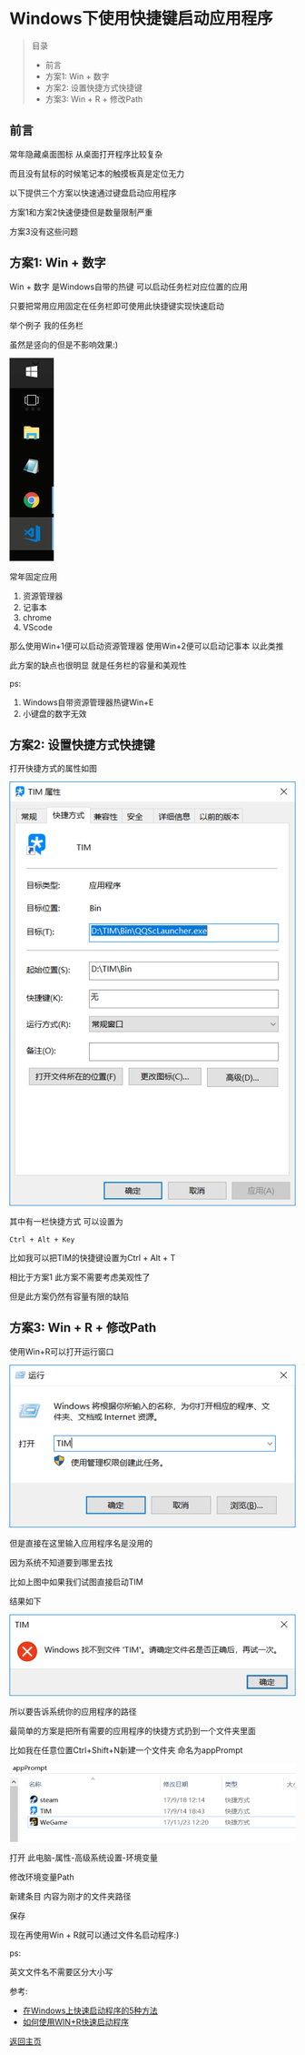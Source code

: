 # Windows下使用快捷键启动应用程序

> 目录
> - 前言
> - 方案1: Win + 数字
> - 方案2: 设置快捷方式快捷键
> - 方案3: Win + R + 修改Path

## 前言

常年隐藏桌面图标 从桌面打开程序比较复杂

而且没有鼠标的时候笔记本的触摸板真是定位无力

以下提供三个方案以快速通过键盘启动应用程序

方案1和方案2快速便捷但是数量限制严重

方案3没有这些问题

## 方案1: Win + 数字

Win + 数字 是Windows自带的热键 可以启动任务栏对应位置的应用

只要把常用应用固定在任务栏即可使用此快捷键实现快速启动

举个例子 我的任务栏

虽然是竖向的但是不影响效果:)

![7-1](img/7-1.png)

常年固定应用

1. 资源管理器
2. 记事本
3. chrome
4. VScode

那么使用Win+1便可以启动资源管理器 使用Win+2便可以启动记事本 以此类推

此方案的缺点也很明显 就是任务栏的容量和美观性

ps:

1. Windows自带资源管理器热键Win+E
2. 小键盘的数字无效

## 方案2: 设置快捷方式快捷键

打开快捷方式的属性如图

![7-2](img/7-2.png)

其中有一栏快捷方式 可以设置为

	Ctrl + Alt + Key

比如我可以把TIM的快捷键设置为Ctrl + Alt + T

相比于方案1 此方案不需要考虑美观性了

但是此方案仍然有容量有限的缺陷

## 方案3: Win + R + 修改Path

使用Win+R可以打开运行窗口

![7-3](img/7-3.png)

但是直接在这里输入应用程序名是没用的

因为系统不知道要到哪里去找

比如上图中如果我们试图直接启动TIM

结果如下

![7-4](img/7-4.png)

所以要告诉系统你的应用程序的路径

最简单的方案是把所有需要的应用程序的快捷方式扔到一个文件夹里面

比如我在任意位置Ctrl+Shift+N新建一个文件夹 命名为appPrompt

![7-5](img/7-5.png)

打开 此电脑-属性-高级系统设置-环境变量

修改环境变量Path

新建条目 内容为刚才的文件夹路径

保存

现在再使用Win + R就可以通过文件名启动程序:)

ps:

英文文件名不需要区分大小写

参考:

- [在Windows上快速启动程序的5种方法
](http://www.howtoip.com/5-ways-to-quickly-launch-programs-on-windows/)
- [如何使用WIN+R快速启动程序](https://blog.csdn.net/bat67/article/details/76396321)

[返回主页](index.md)